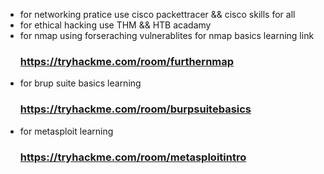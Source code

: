 - for networking pratice use cisco packettracer && cisco skills for all 
- for ethical hacking use THM && HTB acadamy
- for nmap using forseraching vulnerablites  for nmap basics learning link 
   ### https://tryhackme.com/room/furthernmap
- for brup suite basics learning 
   ### https://tryhackme.com/room/burpsuitebasics
- for metasploit learning 
   ### https://tryhackme.com/room/metasploitintro
